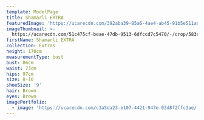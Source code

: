 ```yaml
---
template: ModelPage
title: Shamarli EXTRA
featuredImage: 'https://ucarecdn.com/392aba39-85a6-4ae4-ab45-91b5e511ad50/'
imageThumbnail: >-
  https://ucarecdn.com/51c475cf-beae-47db-9513-6dfccd7c5470/-/crop/583x774/220,109/-/preview/
firstName: Shamarli EXTRA
collection: Extras
height: 170cm
measurementType: bust
bust: 86cm
waist: 73cm
hips: 97cm
size: 8-10
shoeSize: '9'
hair: Brown
eyes: Brown
imagePortfolio:
  - image: 'https://ucarecdn.com/c3a5da23-e107-4421-947e-03d8f2ffc3ae/'
---
```


